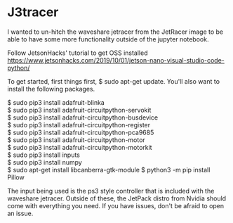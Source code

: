 # J3tracer
I wanted to un-hitch the waveshare jetracer from the JetRacer image to be able to have some more functionality outside of the jupyter notebook.

Follow JetsonHacks' tutorial to get OSS installed https://www.jetsonhacks.com/2019/10/01/jetson-nano-visual-studio-code-python/

To get started, first things first, $ sudo apt-get update. You'll also want to install the following packages.  

$ sudo pip3 install adafruit-blinka  
$ sudo pip3 install adafruit-circuitpython-servokit  
$ sudo pip3 install adafruit-circuitpython-busdevice  
$ sudo pip3 install adafruit-circuitpython-register  
$ sudo pip3 install adafruit-circuitpython-pca9685  
$ sudo pip3 install adafruit-circuitpython-motor  
$ sudo pip3 install adafruit-circuitpython-motorkit  
$ sudo pip3 install inputs  
$ sudo pip3 install numpy  
$ sudo apt-get install libcanberra-gtk-module
$ python3 -m pip install Pillow

The input being used is the ps3 style controller that is included with the waveshare jetracer. Outside of these, the JetPack distro from Nvidia should come with everything you need. If you have issues, don't be afraid to open an issue.
